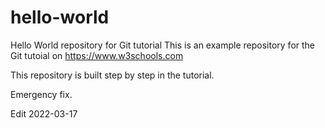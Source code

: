 # hello-world
Hello World repository for Git tutorial
This is an example repository for the Git tutoial on https://www.w3schools.com

This repository is built step by step in the tutorial.

Emergency fix.


Edit 2022-03-17
